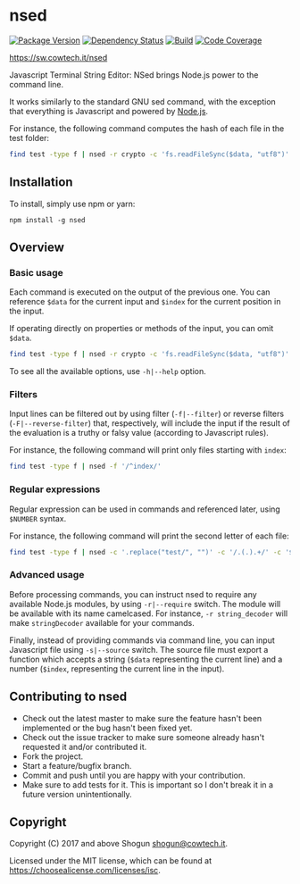# nsed

[![Package Version](https://img.shields.io/npm/v/nsed.svg)](https://npm.im/nsed)
[![Dependency Status](https://img.shields.io/david/ShogunPanda/nsed)](https://david-dm.org/ShogunPanda/nsed)
[![Build](https://github.com/ShogunPanda/nsed/workflows/CI/badge.svg)](https://github.com/ShogunPanda/nsed/actions?query=workflow%3ACI)
[![Code Coverage](https://img.shields.io/codecov/c/gh/ShogunPanda/nsed?token=akKPKNK7de)](https://codecov.io/gh/ShogunPanda/nsed)

https://sw.cowtech.it/nsed

Javascript Terminal String Editor: NSed brings Node.js power to the command line.

It works similarly to the standard GNU sed command, with the exception that everything is Javascript and powered by [Node.js](https://nodejs.org).

For instance, the following command computes the hash of each file in the test folder:

```bash
find test -type f | nsed -r crypto -c 'fs.readFileSync($data, "utf8")' -c 'crypto.createHash("md5").update($data).digest("hex")'
```

## Installation

To install, simply use npm or yarn:

```
npm install -g nsed
```

## Overview

### Basic usage

Each command is executed on the output of the previous one. You can reference `$data` for the current input and `$index` for the current position in the input.

If operating directly on properties or methods of the input, you can omit `$data`.

```bash
find test -type f | nsed -r crypto -c 'fs.readFileSync($data, "utf8")' -c '.length'
```

To see all the available options, use `-h|--help` option.

### Filters

Input lines can be filtered out by using filter (`-f|--filter`) or reverse filters (`-F|--reverse-filter`) that, respectively, will include the input if the
result of the evaluation is a truthy or falsy value (according to Javascript rules).

For instance, the following command will print only files starting with `index`:

```bash
find test -type f | nsed -f '/^index/'
```

### Regular expressions

Regular expression can be used in commands and referenced later, using `$NUMBER` syntax.

For instance, the following command will print the second letter of each file:

```bash
find test -type f | nsed -c '.replace("test/", "")' -c '/.(.).+/' -c '$1'
```

### Advanced usage

Before processing commands, you can instruct nsed to require any available Node.js modules, by using `-r|--require` switch. The module will be available with
its name camelcased. For instance, `-r string_decoder` will make `stringDecoder` available for your commands.

Finally, instead of providing commands via command line, you can input Javascript file using `-s|--source` switch. The source file must export a function which
accepts a string (`$data` representing the current line) and a number (`$index`, representing the current line in the input).

## Contributing to nsed

- Check out the latest master to make sure the feature hasn't been implemented or the bug hasn't been fixed yet.
- Check out the issue tracker to make sure someone already hasn't requested it and/or contributed it.
- Fork the project.
- Start a feature/bugfix branch.
- Commit and push until you are happy with your contribution.
- Make sure to add tests for it. This is important so I don't break it in a future version unintentionally.

## Copyright

Copyright (C) 2017 and above Shogun <shogun@cowtech.it>.

Licensed under the MIT license, which can be found at https://choosealicense.com/licenses/isc.
